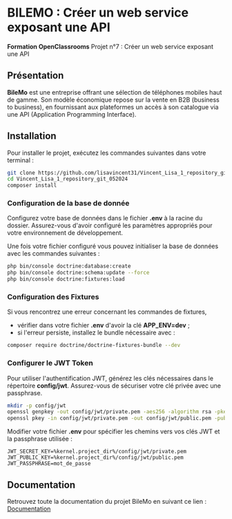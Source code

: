 # BILEMO : Créer un web service exposant une API

**Formation OpenClassrooms**
Projet n°7 : Créer un web service exposant une API

## Présentation

**BileMo** est une entreprise offrant une sélection de téléphones mobiles haut de gamme. Son modèle économique repose sur la vente en B2B (business to business), en fournissant aux plateformes un accès à son catalogue via une API (Application Programming Interface).

## Installation

Pour installer le projet, exécutez les commandes suivantes dans votre terminal :

```bash
git clone https://github.com/lisavincent31/Vincent_Lisa_1_repository_git_052024.git
cd Vincent_Lisa_1_repository_git_052024
composer install
```

### Configuration de la base de donnée
Configurez votre base de données dans le fichier **.env** à la racine du dossier. Assurez-vous d'avoir configuré les paramètres appropriés pour votre environnement de développement.

Une fois votre fichier configuré vous pouvez initialiser la base de données avec les commandes suivantes :

```bash
php bin/console doctrine:database:create
php bin/console doctrine:schema:update --force
php bin/console doctrine:fixtures:load
```

### Configuration des Fixtures

Si vous rencontrez une erreur concernant les commandes de fixtures, 
- vérifier dans votre fichier **.env** d'avoir la clé **APP_ENV=dev** ;
- si l'erreur persiste, installez le bundle nécessaire avec :

```bash
composer require doctrine/doctrine-fixtures-bundle --dev
```

### Configurer le JWT Token

Pour utiliser l'authentification JWT, générez les clés nécessaires dans le répertoire **config/jwt**. Assurez-vous de sécuriser votre clé privée avec une passphrase.

```bash
mkdir -p config/jwt
openssl genpkey -out config/jwt/private.pem -aes256 -algorithm rsa -pkeyopt rsa_keygen_bits:4096
openssl pkey -in config/jwt/private.pem -out config/jwt/public.pem -pubout
```

Modifier votre fichier **.env** pour spécifier les chemins vers vos clés JWT et la passphrase utilisée :

``` .env
JWT_SECRET_KEY=%kernel.project_dir%/config/jwt/private.pem
JWT_PUBLIC_KEY=%kernel.project_dir%/config/jwt/public.pem
JWT_PASSPHRASE=mot_de_passe
```

## Documentation

Retrouvez toute la documentation du projet BileMo en suivant ce lien :
[Documentation](http://127.0.0.1:8000/api/doc)

